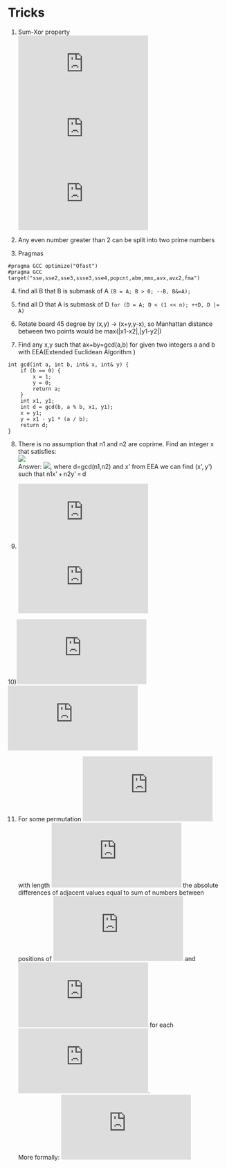 # Tricks
1) Sum-Xor property <br>
![](https://latex.codecogs.com/gif.latex?a&plus;b%20%3D%20a%20%5Coplus%20b%20&plus;%202%28a%5CAnd%20b%29) <br>
![](https://latex.codecogs.com/gif.latex?a&plus;b%3Da%5Cvert%20b%20&plus;%20a%5CAnd%20b) <br>
![](https://latex.codecogs.com/gif.latex?a%20%5Coplus%20b%20%3D%20a%5Cvert%20b%20-%20a%5CAnd%20b) <br>

2) Any even number greater than 2 can be split into two prime numbers

3) Pragmas
```
#pragma GCC optimize("Ofast")
#pragma GCC target("sse,sse2,sse3,ssse3,sse4,popcnt,abm,mmx,avx,avx2,fma")
```

4) find all B that B is submask of A
```(B = A; B > 0; --B, B&=A);```

5) find all D that A is submask of D
```for (D = A; D < (1 << n); ++D, D |= A)```

6) Rotate board 45 degree by (x,y) -> (x+y,y-x), so Manhattan distance between two points would be max(|x1-x2|,|y1-y2|)

7) Find any x,y such that ax+by=gcd(a,b) for given two integers a and b with EEA(Extended Euclidean Algorithm )
```
int gcd(int a, int b, int& x, int& y) {
    if (b == 0) {
        x = 1;
        y = 0;
        return a;
    }
    int x1, y1;
    int d = gcd(b, a % b, x1, y1);
    x = y1;
    y = x1 - y1 * (a / b);
    return d;
}
```

8) There is no assumption that n1 and n2 are coprime. Find an integer x that satisfies:<br>
![](https://espresso.codeforces.com/bb121fa59f669935e3b01fd4dd0e9278e3e33fa8.png) <br>
Answer: ![](https://espresso.codeforces.com/5c24e7d9eb7072de51e66f33018c45b316cc1318.png), where d=gcd(n1,n2) and x' from EEA we can find (x', y') such that n1x' + n2y' = d

9) ![](https://latex.codecogs.com/gif.latex?gcd%28lcm%28x%2Cy_1%29%2Clcm%28x%2Cy_2%29%2C...%2Clcm%28x%2Cy_k%29%29%20%3D%20lcm%28x%2Cgcd%28y_1%2Cy_2%2C...%2Cy_k%29%29) <br>
   ![](https://latex.codecogs.com/gif.latex?lcm%28gcd%28x%2Cy_1%29%2Cgcd%28x%2Cy_2%29%2C...%2Cgcd%28x%2Cy_k%29%29%20%3D%20gcd%28x%2Clcm%28y_1%2Cy_2%2C...%2Cy_k%29%29) <br>

10)![](https://latex.codecogs.com/gif.latex?gcd%28x%2Cy%29%3Dgcd%28x-y%2Cy%29%2C%20x%3Ey)<br>
   ![](https://latex.codecogs.com/gif.latex?gcd%28x%2Cy%2Cz%2C...%29%20%3D%20gcd%28x-y%2Cy%2Cz%2C...%29)<br>
   
11) For some permutation ![](https://latex.codecogs.com/gif.latex?p) with length ![](https://latex.codecogs.com/gif.latex?n) the absolute differences of adjacent values equal to sum of numbers between positions of ![](https://latex.codecogs.com/gif.latex?i) and ![](https://latex.codecogs.com/gif.latex?i&plus;1) for each ![](https://latex.codecogs.com/gif.latex?1%5Cle%20i%3Cn). <br>
More formally: ![](https://latex.codecogs.com/gif.latex?%5Csum%20%7Cp_i-p_%7Bi&plus;1%7D%7C%20%3D%20%5Csum%20%7Cp_i%5E%7B-1%7D-p_%7Bi&plus;1%7D%5E%7B-1%7D%7C)
